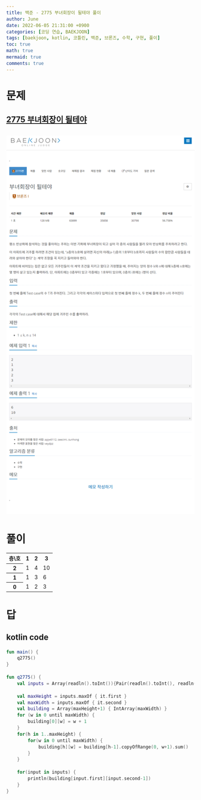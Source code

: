 ```yaml
---
title: 백준 - 2775 부녀회장이 될테야 풀이
author: June
date: 2022-06-05 21:31:00 +0900
categories: [코딩 연습, BAEKJOON]
tags: [baekjoon, kotlin, 코틀린, 백준, 브론즈, 수학, 구현, 풀이]
toc: true
math: true
mermaid: true
comments: true
---
```

# 문제
## [2775 부녀회장이 될테야](https://www.acmicpc.net/problem/2775)
## ![screencapture](/posts/coding-practice/baekjoon/screencapture-acmicpc-net-problem-2775.png)

# 풀이
<table>
  <tr>
    <th>층\호</th>
    <th>1</th>
    <th>2</th>
    <th>3</th>
  </tr>
  <tr>
    <th>2</th>
    <td>1</td>
    <td>4</td>
    <td>10</td>
  </tr>
  <tr>
    <th>1</th>
    <td>1</td>
    <td>3</td>
    <td>6</td>
  </tr>
  <tr>
    <th>0</th>
    <td>1</td>
    <td>2</td>
    <td>3</td>
  </tr>
</table>

# 답
## kotlin code
```kotlin
fun main() {
    q2775()
}

fun q2775() {
    val inputs = Array(readln().toInt()){Pair(readln().toInt(), readln().toInt())}

    val maxHeight = inputs.maxOf { it.first }
    val maxWidth = inputs.maxOf { it.second }
    val building = Array(maxHeight+1) { IntArray(maxWidth) }
    for (w in 0 until maxWidth) {
        building[0][w] = w + 1
    }
    for(h in 1..maxHeight) {
        for(w in 0 until maxWidth) {
            building[h][w] = building[h-1].copyOfRange(0, w+1).sum()
        }
    }

    for(input in inputs) {
        println(building[input.first][input.second-1])
    }
}
```